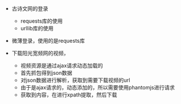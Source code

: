 



- 古诗文网的登录
    - requests库的使用
    - urllib库的使用

- 微薄登录，使用的是requests库


- 下载阳光宽频网的视频，
    - 视频资源是通过ajax请求动态加载的
    - 首先抓包得到json数据
    - 对json数据进行解析，获取到需要下载视频的url
    - 由于是ajax请求的，动态添加的，所以需要使用phantomjs进行请求
    - 获取到内容，在进行xpath提取，然后下载

